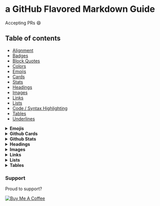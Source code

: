 # a GitHub Flavored Markdown Guide

Accepting PRs :smile:

## Table of contents

- [Alignment](/lib/alignment.md)
- [Badges](/lib/badges.md)
- [Block Quotes](/lib/blockquotes.md)
- [Colors](/lib/colors.md)
- [Emojis](/lib/emojis.md)
- [Cards](/lib/cards.md)
- [Stats](/lib/stats.md)
- [Headings](/lib/headings.md)
- [Images](/lib/images.md)
- [Links](/lib/links.md)
- [Lists](/lib/lists.md)
- [Code / Syntax Highlighting](/lib/code-syntax.md)
- [Tables](/lib/tables.md)
- [Underlines](/lib/underlines.md)


<details>
  <summary><b>Emojis</b></summary>
  
  :tada: `:tada:`
  
  :bug: `:bug:`
  
  :rocket: `:rocket:`
  
  :truck: `:truck:`
  
  :pencil2: `:pencil2:`
  
  <a href='https://gist.github.com/rxaviers/7360908' target='_blank'>View a complete list here.</a>

</details>

<details>
  <summary><b>Github Cards</b></summary>
  
  <img src="https://github-readme-stats.vercel.app/api/pin/?username=hi-matbub&repo=markdown-guide" />
  
  (_View Source_)[https://github.com/anuraghazra/github-readme-stats]
  
</details>

<details>
  <summary><b>Github Stats</b></summary>
  
  ![hi-matbub's github stats](https://github-readme-stats.vercel.app/api?username=hi-matbub&show_icons=true)
  
  `![hi-matbub's github stats](https://github-readme-stats.vercel.app/api?username=hi-matbub&show_icons=true)`
  
  (_View Source_)[https://github.com/anuraghazra/github-readme-stats]
  
</details>

<details>
  <summary><b>Headings</b></summary>

# `# h1`

## `## h2`

### `### h3`

#### `#### h4`

##### `##### h5`

###### `###### h6`

</details>

<details>
  <summary><b>Images</b></summary>

Avatars

![avatar](https://avatars.githubusercontent.com/hi-matbub?size=40) ![avatar](https://avatars.githubusercontent.com/hi-matbub?size=80) ![avatar](https://avatars.githubusercontent.com/hi-matbub?size=120)

```
![avatar](https://avatars.githubusercontent.com/hi-matbub?size=40)
![avatar](https://avatars.githubusercontent.com/hi-matbub?size=80)
![avatar](https://avatars.githubusercontent.com/hi-matbub?size=120)
```

</details>

<details>
  <summary><b>Links</b></summary>
  
  [Standard Markdown Link to Google](http://google.com)
  
  `[Standard Markdown Link to Google](http://google.com)`
  
  <a href='http://google.com' target='_blank'>Open a new page to Google using inline HTML</a>
  
  `<a href='http://google.com' target='_blank'>Open a new page to Google using inline HTML</a>`

</details>

<details>
  <summary><b>Lists</b></summary>

- Grocery List

  - Eggs
  - Milk

```
- Grocery List
  - Eggs
  - Milk
```

</details>


<details>
  <summary><b>Tables</b></summary>

| Mon | Tues | Wed | Thur | Fri | Sat | Sun |
| --- | ---- | --- | ---- | --- | --- | --- |
| 01  | 02   | 03  | 04   | 05  | 06  | 07  |
| 08  | 09   | 10  | 11   | 12  | 13  | 14  |
| 15  | 16   | 17  | 18   | 19  | 20  | 21  |
| 22  | 23   | 24  | 25   | 26  | 27  | 28  |
| 29  | 30   | 31  |      |     |     |     |

```
| Mon | Tues | Wed | Thur | Fri | Sat | Sun |
| --- | ---- | --- | ---- | --- | --- | --- |
| 01  | 02   | 03  | 04   | 05  | 06  |  07 |
| 08  | 09   | 10  | 11   | 12  | 13  |  14 |
| 15  | 16   | 17  | 18   | 19  | 20  |  21 |
| 22  | 23   | 24  | 25   | 26  | 27  |  28 |
| 29  | 30   | 31  |      |     |     |     |
```

</details>

### Support

Proud to support?

<a href="https://www.buymeacoffee.com/himatbub" target="_blank"><img src="https://www.buymeacoffee.com/assets/img/custom_images/orange_img.png" alt="Buy Me A Coffee" style="height: auto !important;width: auto !important;" ></a>
